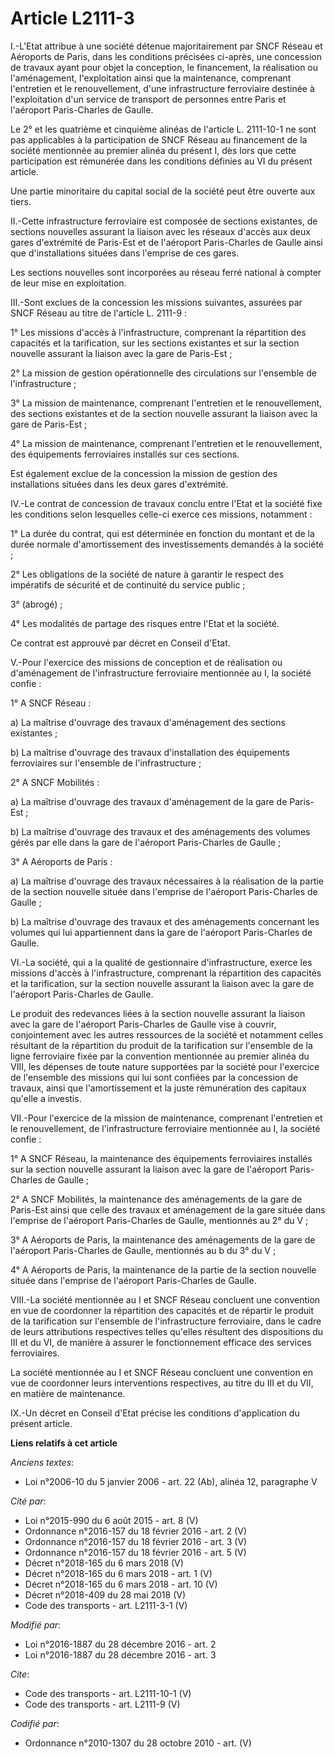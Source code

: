 # Article L2111-3

I.-L'Etat attribue à une société détenue majoritairement par SNCF Réseau et Aéroports de Paris, dans les conditions précisées
ci-après, une concession de travaux ayant pour objet la conception, le financement, la réalisation ou l'aménagement,
l'exploitation ainsi que la maintenance, comprenant l'entretien et le renouvellement, d'une infrastructure ferroviaire
destinée à l'exploitation d'un service de transport de personnes entre Paris et l'aéroport Paris-Charles de Gaulle. 

Le 2° et les quatrième et cinquième alinéas de l'article L. 2111-10-1 ne sont pas applicables à la participation de SNCF
Réseau au financement de la société mentionnée au premier alinéa du présent I, dès lors que cette participation est rémunérée
dans les conditions définies au VI du présent article. 

Une partie minoritaire du capital social de la société peut être ouverte aux tiers. 

II.-Cette infrastructure ferroviaire est composée de sections existantes, de sections nouvelles assurant la liaison avec les
réseaux d'accès aux deux gares d'extrémité de Paris-Est et de l'aéroport Paris-Charles de Gaulle ainsi que d'installations
situées dans l'emprise de ces gares. 

Les sections nouvelles sont incorporées au réseau ferré national à compter de leur mise en exploitation. 

III.-Sont exclues de la concession les missions suivantes, assurées par SNCF Réseau au titre de l'article L. 2111-9 : 

1° Les missions d'accès à l'infrastructure, comprenant la répartition des capacités et la tarification, sur les sections
existantes et sur la section nouvelle assurant la liaison avec la gare de Paris-Est ; 

2° La mission de gestion opérationnelle des circulations sur l'ensemble de l'infrastructure ; 

3° La mission de maintenance, comprenant l'entretien et le renouvellement, des sections existantes et de la section nouvelle
assurant la liaison avec la gare de Paris-Est ; 

4° La mission de maintenance, comprenant l'entretien et le renouvellement, des équipements ferroviaires installés sur ces
sections. 

Est également exclue de la concession la mission de gestion des installations situées dans les deux gares d'extrémité. 

IV.-Le contrat de concession de travaux conclu entre l'Etat et la société fixe les conditions selon lesquelles celle-ci
exerce ces missions, notamment : 

1° La durée du contrat, qui est déterminée en fonction du montant et de la durée normale d'amortissement des investissements
demandés à la société ; 

2° Les obligations de la société de nature à garantir le respect des impératifs de sécurité et de continuité du service
public ; 

3° (abrogé) ; 

4° Les modalités de partage des risques entre l'Etat et la société. 

Ce contrat est approuvé par décret en Conseil d'Etat. 

V.-Pour l'exercice des missions de conception et de réalisation ou d'aménagement de l'infrastructure ferroviaire mentionnée
au I, la société confie : 

1° A SNCF Réseau : 

a) La maîtrise d'ouvrage des travaux d'aménagement des sections existantes ; 

b) La maîtrise d'ouvrage des travaux d'installation des équipements ferroviaires sur l'ensemble de l'infrastructure ; 

2° A SNCF Mobilités : 

a) La maîtrise d'ouvrage des travaux d'aménagement de la gare de Paris-Est ; 

b) La maîtrise d'ouvrage des travaux et des aménagements des volumes gérés par elle dans la gare de l'aéroport Paris-Charles
de Gaulle ; 

3° A Aéroports de Paris : 

a) La maîtrise d'ouvrage des travaux nécessaires à la réalisation de la partie de la section nouvelle située dans l'emprise
de l'aéroport Paris-Charles de Gaulle ; 

b) La maîtrise d'ouvrage des travaux et des aménagements concernant les volumes qui lui appartiennent dans la gare de
l'aéroport Paris-Charles de Gaulle. 

VI.-La société, qui a la qualité de gestionnaire d'infrastructure, exerce les missions d'accès à l'infrastructure, comprenant
la répartition des capacités et la tarification, sur la section nouvelle assurant la liaison avec la gare de l'aéroport
Paris-Charles de Gaulle. 

Le produit des redevances liées à la section nouvelle assurant la liaison avec la gare de l'aéroport Paris-Charles de Gaulle
vise à couvrir, conjointement avec les autres ressources de la société et notamment celles résultant de la répartition du
produit de la tarification sur l'ensemble de la ligne ferroviaire fixée par la convention mentionnée au premier alinéa du
VIII, les dépenses de toute nature supportées par la société pour l'exercice de l'ensemble des missions qui lui sont confiées
par la concession de travaux, ainsi que l'amortissement et la juste rémunération des capitaux qu'elle a investis. 

VII.-Pour l'exercice de la mission de maintenance, comprenant l'entretien et le renouvellement, de l'infrastructure
ferroviaire mentionnée au I, la société confie : 

1° A SNCF Réseau, la maintenance des équipements ferroviaires installés sur la section nouvelle assurant la liaison avec la
gare de l'aéroport Paris-Charles de Gaulle ; 

2° A SNCF Mobilités, la maintenance des aménagements de la gare de Paris-Est ainsi que celle des travaux et aménagement de la
gare située dans l'emprise de l'aéroport Paris-Charles de Gaulle, mentionnés au 2° du V ; 

3° A Aéroports de Paris, la maintenance des aménagements de la gare de l'aéroport Paris-Charles de Gaulle, mentionnés au b du
3° du V ; 

4° A Aéroports de Paris, la maintenance de la partie de la section nouvelle située dans l'emprise de l'aéroport Paris-Charles
de Gaulle. 

VIII.-La société mentionnée au I et SNCF Réseau concluent une convention en vue de coordonner la répartition des capacités et
de répartir le produit de la tarification sur l'ensemble de l'infrastructure ferroviaire, dans le cadre de leurs attributions
respectives telles qu'elles résultent des dispositions du III et du VI, de manière à assurer le fonctionnement efficace des
services ferroviaires. 

La société mentionnée au I et SNCF Réseau concluent une convention en vue de coordonner leurs interventions respectives, au
titre du III et du VII, en matière de maintenance. 

IX.-Un décret en Conseil d'Etat précise les conditions d'application du présent article.

**Liens relatifs à cet article**

_Anciens textes_:

  - Loi n°2006-10 du 5 janvier 2006 - art. 22 (Ab), alinéa 12, paragraphe V

_Cité par_:

  - Loi n°2015-990 du 6 août 2015 - art. 8 (V)
  - Ordonnance n°2016-157 du 18 février 2016 - art. 2 (V)
  - Ordonnance n°2016-157 du 18 février 2016 - art. 3 (V)
  - Ordonnance n°2016-157 du 18 février 2016 - art. 5 (V)
  - Décret n°2018-165 du 6 mars 2018 (V)
  - Décret n°2018-165 du 6 mars 2018 - art. 1 (V)
  - Décret n°2018-165 du 6 mars 2018 - art. 10 (V)
  - Décret n°2018-409 du 28 mai 2018 (V)
  - Code des transports - art. L2111-3-1 (V)

_Modifié par_:

  - Loi n°2016-1887 du 28 décembre 2016 - art. 2
  - Loi n°2016-1887 du 28 décembre 2016 - art. 3

_Cite_:

  - Code des transports - art. L2111-10-1 (V)
  - Code des transports - art. L2111-9 (V)

_Codifié par_:

  - Ordonnance n°2010-1307 du 28 octobre 2010 - art. (V)
